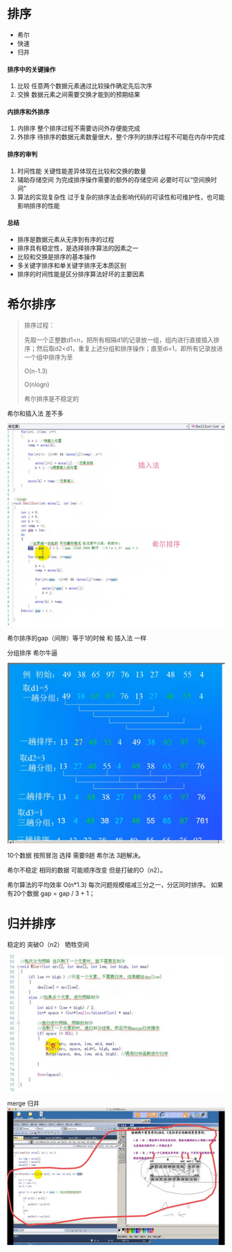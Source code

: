 # 排序

- 希尔
- 快速
- 归并

#### 排序中的关键操作

1. 比较
       任意两个数据元素通过比较操作确定先后次序
2. 交换
       数据元素之间需要交换才能到的预期结果

#### 内排序和外排序

1. 内排序
       整个排序过程不需要访问外存便能完成
2. 外排序
       待排序的数据元素数量很大，整个序列的排序过程不可能在内存中完成

#### 排序的审判

1. 时间性能
       关键性能差异体现在比较和交换的数量
2. 辅助存储空间
       为完成排序操作需要的额外的存储空间
       必要时可以“空间换时间”
3. 算法的实现复杂性
       过于复杂的排序法会影响代码的可读性和可维护性，也可能影响排序的性能

#### 总结

- 排序是数据元素从无序到有序的过程
- 排序具有稳定性，是选择排序算法的因素之一
- 比较和交换是排序的基本操作
- 多关键字排序和单关键字排序无本质区别
- 排序的时间性能是区分排序算法好坏的主要因素

# 希尔排序

> 排序过程：
>
> 先取一个正整数d1<n，把所有相隔d1的记录放一组，组内进行直接插入排序；然后取d2<d1，重复上述分组和排序操作；直至di=1，即所有记录放进一个组中排序为至
>
> O(n-1.3)
>
> O(nlogn)
>
> 希尔排序是不稳定的



希尔和插入法 差不多

![B174CEED-C45E-40FE-AC46-1C2D23952631](assets/B174CEED-C45E-40FE-AC46-1C2D23952631.png)

希尔排序的gap（间隙）等于1的时候  和 插入法 一样

分组排序  希尔牛逼

![CF1CE663-1594-4366-A7E4-6F19E0BBDDEF](assets/CF1CE663-1594-4366-A7E4-6F19E0BBDDEF.png)


10个数据 
按照冒泡 选择 需要9趟
希尔法  3趟解决。

希尔不稳定  相同的数据 可能顺序改变 但是打破的O（n2）。

希尔算法的平均效率 O(n*1.3)
每次问题规模缩减三分之一，分区同时排序。
如果有20个数据
gap = gap / 3 + 1；



#  归并排序
稳定的  突破O（n2）
牺牲空间

![09600021-203C-4175-8393-20A59942CA5C](assets/09600021-203C-4175-8393-20A59942CA5C.png)

merge 归并
![D237C5FE-0995-4785-94B2-5FE0201C7932](assets/D237C5FE-0995-4785-94B2-5FE0201C7932.png)
